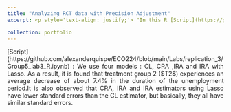 ```yaml
---
title: "Analyzing RCT data with Precision Adjustment"
excerpt: <p style='text-align: justify;'> "In this R [Script](https://github.com/alexanderquispe/ECO224/blob/main/Labs/replication_3/Group5_lab3_R.ipynb), we analyze the Pennsylvania reemployment bonus experiment that were conducted to test the incentive effects of alternative compensation schemes for unemployment insurance."

collection: portfolio
---
```

<p style='text-align: justify;'>[Script](https://github.com/alexanderquispe/ECO224/blob/main/Labs/replication_3/Group5_lab3_R.ipynb) : We use four models : CL, CRA ,IRA and IRA with Lasso. As a result, it is found that treatment group 2 ($T2$) experiences an average decrease of about 7.4% in the duration of the unemployment period.It is also observed that CRA, IRA and IRA estimators using Lasso have lower standard errors than the CL estimator, but basically, they all have similar standard errors.